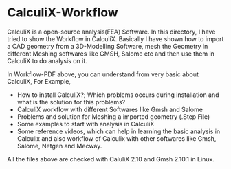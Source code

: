 # CalculiX-Workflow
CalculiX is a open-source analysis(FEA) Software. In this directory, I have tried to show the Workflow in CalculiX. 
Basically I have shown how to import a CAD geometry from a 3D-Modelling Software, mesh the Geometry in different Meshing softwares like GMSH, Salome etc and then use them in CalculiX to do analysis on it. 

In Workflow-PDF above, you can understand from very basic about CalculiX, For Example,

* How to install CalculiX?; Which problems occurs during installation and what is the solution for this problems?
* CalculiX workflow with different Softwares like Gmsh and Salome
* Problems and solution for Meshing a imported geometry (.Step File)
* Some examples to start with analysis in CalculiX
* Some reference videos, which can help in learning the basic analysis in Calculix and also workflow of Calculix with other softwares like Gmsh, Salome, Netgen and Mecway.

All the files above are checked with CaluliX 2.10 and Gmsh 2.10.1 in Linux. 
